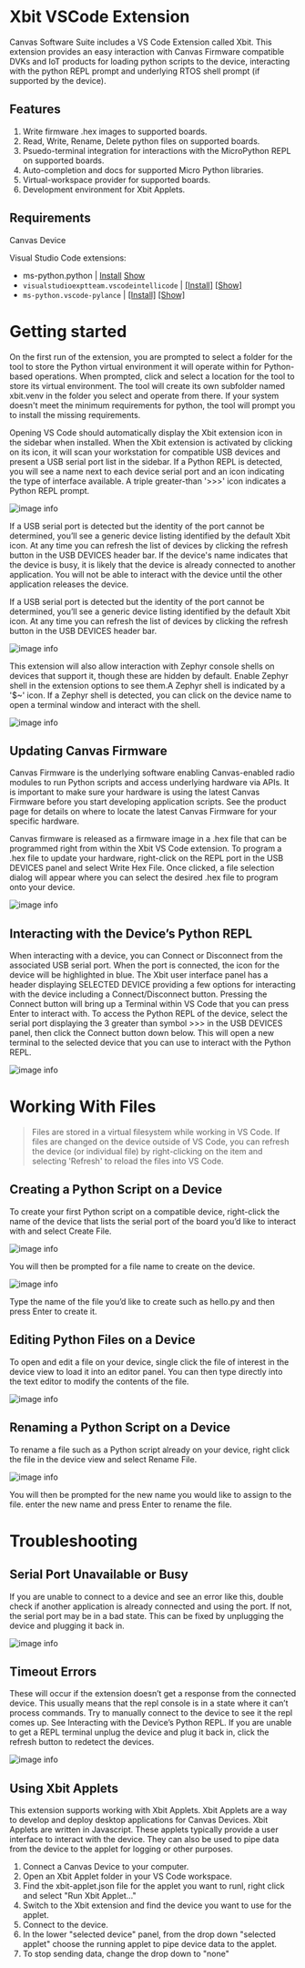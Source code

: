 # Xbit VSCode Extension

Canvas Software Suite includes a VS Code Extension called Xbit. This extension provides an easy interaction with Canvas Firmware compatible DVKs and IoT products for loading python scripts to the device, interacting with the python REPL prompt and underlying RTOS shell prompt (if supported by the device).

## Features

1. Write firmware .hex images to supported boards.
2. Read, Write, Rename, Delete python files on supported boards.
3. Psuedo-terminal integration for interactions with the MicroPython REPL on supported boards.
4. Auto-completion and docs for supported Micro Python libraries.
5. Virtual-workspace provider for supported boards.
6. Development environment for Xbit Applets.

## Requirements

Canvas Device

Visual Studio Code extensions:
* ms-python.python | [Install](vscode://extension/ms-python.python) [Show](https://marketplace.visualstudio.com/items?itemName=ms-python.python)
* `visualstudioexptteam.vscodeintellicode` | [\[Install\]](vscode://extension/visualstudioexptteam.vscodeintellicode) [\[Show\]](https://marketplace.visualstudio.com/items?itemName=VisualStudioExptTeam.vscodeintellicode)
* `ms-python.vscode-pylance` | [\[Install\]](vscode://extension/ms-python.vscode-pylance) [\[Show\]](https://marketplace.visualstudio.com/items?itemName=ms-python.vscode-pylance)

# Getting started

On the first run of the extension, you are prompted to select a folder for the tool to store the Python virtual environment it will operate within for Python-based operations. When prompted, click and select a location for the tool to store its virtual environment. The tool will create its own subfolder named xbit.venv in the folder you select and operate from there. If your system doesn't meet the minimum requirements for python, the tool will prompt you to install the missing requirements.

Opening VS Code should automatically display the Xbit extension icon in the sidebar when installed. When the Xbit extension is activated by clicking on its icon, it will scan your workstation for compatible USB devices and present a USB serial port list in the sidebar. If a Python REPL is detected, you will see a name next to each device serial port and an icon indicating the type of interface available. A triple greater-than '>>>' icon indicates a Python REPL prompt.

![image info](resources/detected-repl.png)

If a USB serial port is detected but the identity of the port cannot be determined, you’ll see a generic device listing identified by the default Xbit icon. At any time you can refresh the list of devices by clicking the refresh button in the USB DEVICES header bar. If the device's name indicates that the device is busy, it is likely that the device is already connected to another application. You will not be able to interact with the device until the other application releases the device.

If a USB serial port is detected but the identity of the port cannot be determined, you’ll see a generic device listing identified by the default Xbit icon. At any time you can refresh the list of devices by clicking the refresh button in the USB DEVICES header bar.

![image info](resources/refresh-devices.png)

This extension will also allow interaction with Zephyr console shells on devices that support it, though these are hidden by default. Enable Zephyr shell in the extension options to see them.A Zephyr shell is indicated by a '$~' icon. If a Zephyr shell is detected, you can click on the device name to open a terminal window and interact with the shell.

![image info](resources/show-zephyr.png)


## Updating Canvas Firmware

Canvas Firmware is the underlying software enabling Canvas-enabled radio modules to run Python scripts and access underlying hardware via APIs. It is important to make sure your hardware is using the latest Canvas Firmware before you start developing application scripts. See the product page for details on where to locate the latest Canvas Firmware for your specific hardware.

Canvas firmware is released as a firmware image in a .hex file that can be programmed right from within the Xbit VS Code extension. To program a .hex file to update your hardware, right-click on the REPL port in the USB DEVICES panel and select Write Hex File. Once clicked, a file selection dialog will appear where you can select the desired .hex file to program onto your device.

![image info](https://raw.githubusercontent.com/LairdCP/xbit-vsc/main/resources/write-hex.png)

## Interacting with the Device’s Python REPL

When interacting with a device, you can Connect or Disconnect from the associated USB serial port. When the port is connected, the icon for the device will be highlighted in blue. The Xbit user interface panel has a header displaying SELECTED DEVICE providing a few options for interacting with the device including a Connect/Disconnect button. Pressing the Connect button will bring up a Terminal within VS Code that you can press Enter to interact with. To access the Python REPL of the device, select the serial port displaying the 3 greater than symbol >>> in the USB DEVICES panel, then click the Connect button down below. This will open a new terminal to the selected device that you can use to interact with the Python REPL.

![image info](https://raw.githubusercontent.com/LairdCP/xbit-vsc/main/resources/repl-terminal.png)

# Working With Files

> Files are stored in a virtual filesystem while working in VS Code. If files are changed on the device outside of VS Code, you can refresh the device (or individual file) by right-clicking on the item and selecting 'Refresh' to reload the files into VS Code.

## Creating a Python Script on a Device

To create your first Python script on a compatible device, right-click the name of the device that lists the serial port of the board you’d like to interact with and select Create File.

![image info](https://raw.githubusercontent.com/LairdCP/xbit-vsc/main/resources/create-file.png)

You will then be prompted for a file name to create on the device.

![image info](https://raw.githubusercontent.com/LairdCP/xbit-vsc/main/resources/create-file-prompt.png)

Type the name of the file you’d like to create such as hello.py and then press Enter to create it.

## Editing Python Files on a Device

To open and edit a file on your device, single click the file of interest in the device view to load it into an editor panel. You can then type directly into the text editor to modify the contents of the file.

![image info](https://raw.githubusercontent.com/LairdCP/xbit-vsc/main/resources/edit-file.png)

## Renaming a Python Script on a Device

To rename a file such as a Python script already on your device, right click the file in the device view and select Rename File.

![image info](https://raw.githubusercontent.com/LairdCP/xbit-vsc/main/resources/rename-file.png)

You will then be prompted for the new name you would like to assign to the file. enter the new name and press Enter to rename the file.

# Troubleshooting

## Serial Port Unavailable or Busy

If you are unable to connect to a device and see an error like this, double check if another application is already connected and using the port. If not, the serial port may be in a bad state. This can be fixed by unplugging the device and plugging it back in. 

![image info](https://raw.githubusercontent.com/LairdCP/xbit-vsc/main/resources/serial-port-unavailable.png)

## Timeout Errors

These will occur if the extension doesn’t get a response from the connected device. This usually means that the repl console is in a state where it can’t process commands. Try to manually connect to the device to see it the repl comes up. See Interacting with the Device’s Python REPL. If you are unable to get a REPL terminal unplug the device and plug it back in, click the refresh button to redetect the devices.

![image info](https://raw.githubusercontent.com/LairdCP/xbit-vsc/main/resources/timeout-error.png)


## Using Xbit Applets

This extension supports working with Xbit Applets. Xbit Applets are a way to develop and deploy desktop applications for Canvas Devices. Xbit Applets are written in Javascript. These applets typically provide a user interface to interact with the device. They can also be used to pipe data from the device to the applet for logging or other purposes.

1. Connect a Canvas Device to your computer.
2. Open an Xbit Applet folder in your VS Code workspace.
3. Find the xbit-applet.json file for the applet you want to runl, right click and select "Run Xbit Applet..."
4. Switch to the Xbit extension and find the device you want to use for the applet.
5. Connect to the device.
6. In the lower "selected device" panel, from the drop down "selected applet" choose the running applet to pipe device data to the applet.
7. To stop sending data, change the drop down to "none"